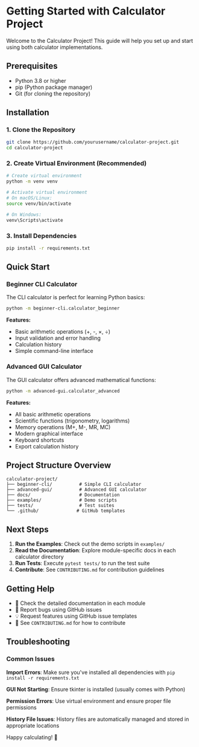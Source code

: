 # Getting Started with Calculator Project

Welcome to the Calculator Project! This guide will help you set up and start using both calculator implementations.

## Prerequisites

- Python 3.8 or higher
- pip (Python package manager)
- Git (for cloning the repository)

## Installation

### 1. Clone the Repository

```bash
git clone https://github.com/yourusername/calculator-project.git
cd calculator-project
```

### 2. Create Virtual Environment (Recommended)

```bash
# Create virtual environment
python -m venv venv

# Activate virtual environment
# On macOS/Linux:
source venv/bin/activate

# On Windows:
venv\Scripts\activate
```

### 3. Install Dependencies

```bash
pip install -r requirements.txt
```

## Quick Start

### Beginner CLI Calculator

The CLI calculator is perfect for learning Python basics:

```bash
python -m beginner-cli.calculator_beginner
```

**Features:**
- Basic arithmetic operations (+, -, ×, ÷)
- Input validation and error handling
- Calculation history
- Simple command-line interface

### Advanced GUI Calculator

The GUI calculator offers advanced mathematical functions:

```bash
python -m advanced-gui.calculator_advanced
```

**Features:**
- All basic arithmetic operations
- Scientific functions (trigonometry, logarithms)
- Memory operations (M+, M-, MR, MC)
- Modern graphical interface
- Keyboard shortcuts
- Export calculation history

## Project Structure Overview

```
calculator-project/
├── beginner-cli/          # Simple CLI calculator
├── advanced-gui/          # Advanced GUI calculator
├── docs/                  # Documentation
├── examples/              # Demo scripts
├── tests/                 # Test suites
└── .github/              # GitHub templates
```

## Next Steps

1. **Run the Examples**: Check out the demo scripts in `examples/`
2. **Read the Documentation**: Explore module-specific docs in each calculator directory
3. **Run Tests**: Execute `pytest tests/` to run the test suite
4. **Contribute**: See `CONTRIBUTING.md` for contribution guidelines

## Getting Help

- 📖 Check the detailed documentation in each module
- 🐛 Report bugs using GitHub issues
- 💡 Request features using GitHub issue templates
- 🤝 See `CONTRIBUTING.md` for how to contribute

## Troubleshooting

### Common Issues

**Import Errors**: Make sure you've installed all dependencies with `pip install -r requirements.txt`

**GUI Not Starting**: Ensure tkinter is installed (usually comes with Python)

**Permission Errors**: Use virtual environment and ensure proper file permissions

**History File Issues**: History files are automatically managed and stored in appropriate locations

Happy calculating! 🧮
